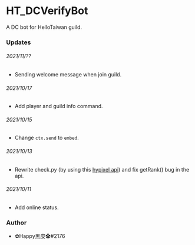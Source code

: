 # HT_DCVerifyBot
A DC bot for HelloTaiwan guild.

### Updates
###### 2021/11/??
- Sending welcome message when join guild.
###### 2021/10/17
- Add player and guild info command.
###### 2021/10/15
- Change ```ctx.send``` to ```embed```.
###### 2021/10/13
- Rewrite check.py (by using this [hypixel api](https://github.com/Snuggle/hypixel.py)) and fix getRank() bug in the api.
###### 2021/10/11
- Add online status.

### Author
- ✿Happy黑皮✿#2176
